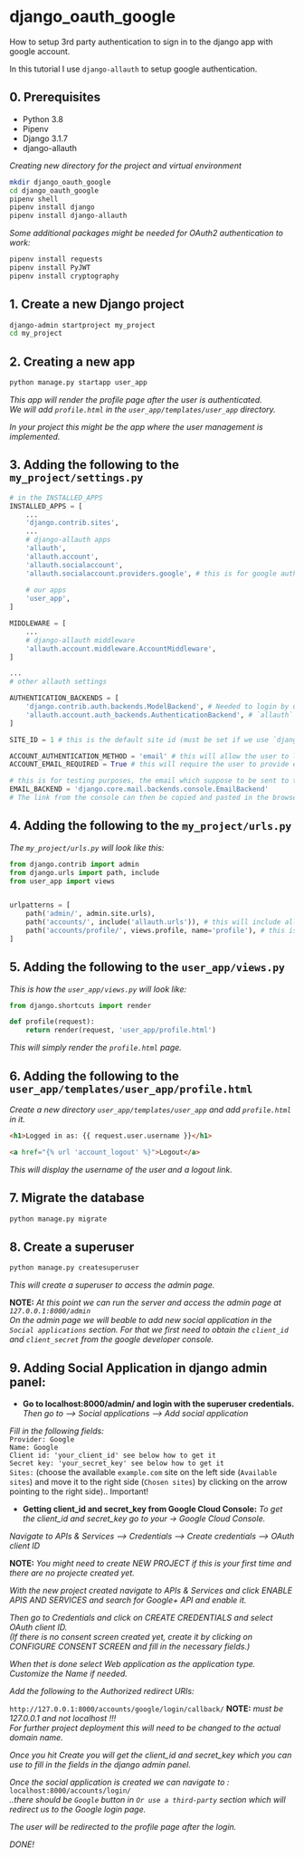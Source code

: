 # django_oauth_google
How to setup 3rd party authentication to sign in to the django app with google account.  

In this tutorial I use `django-allauth` to setup google authentication.  


## 0. Prerequisites
- Python 3.8
- Pipenv
- Django 3.1.7
- django-allauth

*Creating new directory for the project and virtual environment*

```bash
mkdir django_oauth_google
cd django_oauth_google
pipenv shell
pipenv install django
pipenv install django-allauth
```

*Some additional packages might be needed for OAuth2 authentication to work:*  

```bash
pipenv install requests
pipenv install PyJWT
pipenv install cryptography
```

## 1. Create a new Django project
```bash
django-admin startproject my_project
cd my_project
```


## 2. Creating a new app

```bash
python manage.py startapp user_app
```

*This app will render the profile page after the user is authenticated.*  
*We will add `profile.html` in the `user_app/templates/user_app` directory.*     

*In your project this might be the app where the user management is implemented.*  


## 3. Adding the following to the `my_project/settings.py`

```python
# in the INSTALLED_APPS
INSTALLED_APPS = [
	...
	'django.contrib.sites',
	...
	# django-allauth apps
	'allauth',
	'allauth.account',
	'allauth.socialaccount',
	'allauth.socialaccount.providers.google', # this is for google authentication
	
	# our apps
	'user_app',
]

MIDDLEWARE = [
	...
	# django-allauth middleware
	'allauth.account.middleware.AccountMiddleware',
]

...
# other allauth settings

AUTHENTICATION_BACKENDS = [
	'django.contrib.auth.backends.ModelBackend', # Needed to login by username in Django admin, regardless of `allauth`
	'allauth.account.auth_backends.AuthenticationBackend', # `allauth` specific authentication methods, such as login by e-mail
]

SITE_ID = 1 # this is the default site id (must be set if we use `django.contrib.sites` in INSTALLED_APPS above !!)

ACCOUNT_AUTHENTICATION_METHOD = 'email' # this will allow the user to login with email
ACCOUNT_EMAIL_REQUIRED = True # this will require the user to provide email

# this is for testing purposes, the email which suppose to be sent to the user will be printed in the console
EMAIL_BACKEND = 'django.core.mail.backends.console.EmailBackend'
# The link from the console can then be copied and pasted in the browser to verify the email
```


## 4. Adding the following to the `my_project/urls.py`

*The `my_project/urls.py` will look like this:*

```python
from django.contrib import admin
from django.urls import path, include
from user_app import views


urlpatterns = [
    path('admin/', admin.site.urls),
    path('accounts/', include('allauth.urls')), # this will include all the urls provided by django-allauth
	path('accounts/profile/', views.profile, name='profile'), # this is the profile page after the user is authenticated
]
```


## 5. Adding the following to the `user_app/views.py`

*This is how the `user_app/views.py` will look like:*  

```python
from django.shortcuts import render

def profile(request):
	return render(request, 'user_app/profile.html')
```

*This will simply render the `profile.html` page.*  


## 6. Adding the following to the `user_app/templates/user_app/profile.html`

*Create a new directory `user_app/templates/user_app` and add `profile.html` in it.*  

```html
<h1>Logged in as: {{ request.user.username }}</h1>

<a href="{% url 'account_logout' %}">Logout</a>
```

*This will display the username of the user and a logout link.*  


## 7. Migrate the database

```bash
python manage.py migrate
```


## 8. Create a superuser

```bash
python manage.py createsuperuser
```

*This will create a superuser to access the admin page.*  


**NOTE:** *At this point we can run the server and access the admin page at `127.0.0.1:8000/admin`*  
*On the admin page we will beable to add new social application in the `Social applications` section. For that we first need to obtain the `client_id` and `client_secret` from the google developer console.*  


## 9. Adding Social Application in django admin panel:

- **Go to localhost:8000/admin/ and login with the superuser credentials.**  
*Then go to --> Social applications --> Add social application*  

*Fill in the following fields:*  
`Provider: Google`  
`Name: Google`  
`Client id: 'your_client_id' see below how to get it`   
`Secret key: 'your_secret_key' see below how to get it`  
`Sites:` (choose the available `example.com` site on the left side (`Available sites`) and move it to the right side (`Chosen sites`) by clicking on the arrow pointing to the right side).. Important! 

- **Getting client_id and secret_key from Google Cloud Console:**
*To get the client_id and secret_key go to your -> Google Cloud Console.*  

*Navigate to APIs & Services --> Credentials --> Create credentials --> OAuth client ID*  

**NOTE:** *You might need to create NEW PROJECT if this is your first time and there are no projecte created yet.*  

*With the new project created navigate to APIs & Services and click ENABLE APIS AND SERVICES and search for Google+ API and enable it.*  

*Then go to Credentials and click on CREATE CREDENTIALS and select OAuth client ID.*  
*(If there is no consent screen created yet, create it by clicking on CONFIGURE CONSENT SCREEN and fill in the necessary fields.)*  

*When thet is done select Web application as the application type.*  
*Customize the Name if needed.*  

*Add the following to the Authorized redirect URIs:*  

`http://127.0.0.1:8000/accounts/google/login/callback/`
**NOTE:** *must be 127.0.0.1 and not localhost !!!*  
*For further project deployment this will need to be changed to the actual domain name.*  

*Once you hit Create you will get the client_id and secret_key which you can use to fill in the fields in the django admin panel.*  

*Once the social application is created we can navigate to :*  
`localhost:8000/accounts/login/`  
*..there should be `Google` button in `Or use a third-party` section which will redirect us to the Google login page.*  

*The user will be redirected to the profile page after the login.*  

*DONE!*  

